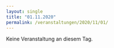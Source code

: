 ```yaml
---
layout: single
title: "01.11.2020"
permalink: /veranstaltungen/2020/11/01/
---
```


Keine Veranstaltung an diesem Tag.
